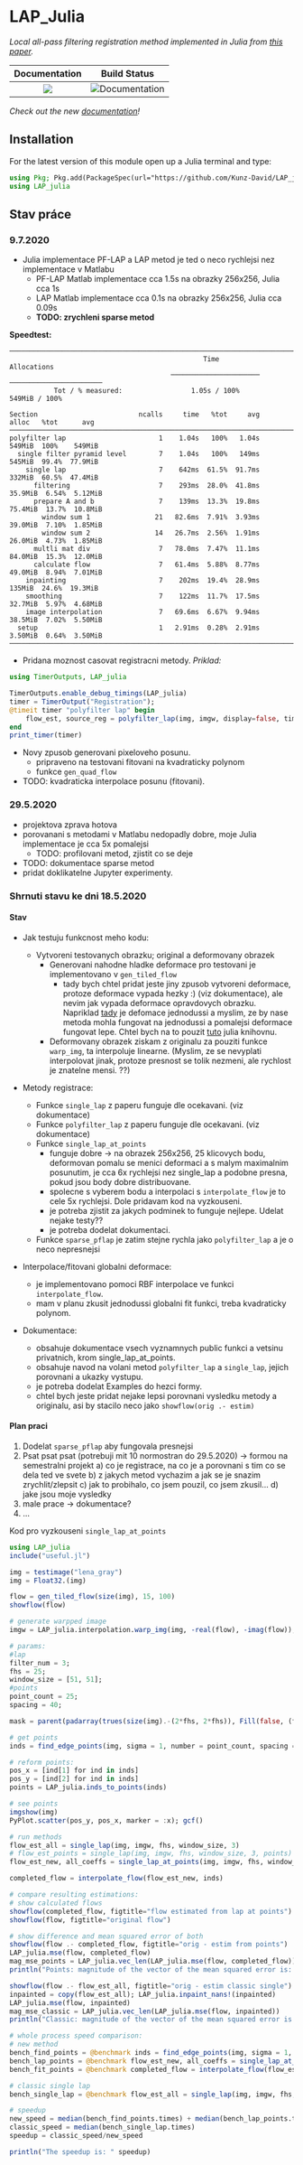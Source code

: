 [docs-dev-img]: https://img.shields.io/badge/docs-dev-blue.svg
[docs-dev-url]: https://kunz-david.github.io/LAP_Julia.jl/dev/
[documentation-build-img]: https://github.com/Kunz-David/LAP_Julia.jl/workflows/Documentation/badge.svg

# LAP_Julia

_Local all-pass filtering registration method implemented in Julia from [this paper](http://www.ee.cuhk.edu.hk/~tblu/monsite/pdfs/gilliam1701.pdf)._

| **Documentation**                                  | **Build Status**                                  |
|:--------------------------------------------------:|:-------------------------------------------------:|
| [![][docs-dev-img]][docs-dev-url]                  |  ![Documentation][documentation-build-img]        |


_Check out the new [documentation][docs-dev-url]!_



## Installation

For the latest version of this module open up a Julia terminal and type:
```Julia
using Pkg; Pkg.add(PackageSpec(url="https://github.com/Kunz-David/LAP_julia"))
using LAP_julia
```

## Stav práce

### 9.7.2020
- Julia implementace PF-LAP a LAP metod je ted o neco rychlejsi nez implementace v Matlabu
  - PF-LAP Matlab implementace cca 1.5s na obrazky 256x256, Julia cca 1s
  - LAP Matlab implementace cca 0.1s na obrazky 256x256, Julia cca 0.09s
  - __TODO: zrychleni sparse metod__

__Speedtest:__
```
────────────────────────────────────────────────────────────────────────────────────────
                                                Time                   Allocations      
                                        ──────────────────────   ───────────────────────
           Tot / % measured:                 1.05s / 100%             549MiB / 100%     

Section                         ncalls     time   %tot     avg     alloc   %tot      avg
────────────────────────────────────────────────────────────────────────────────────────
polyfilter lap                       1    1.04s   100%   1.04s    549MiB  100%    549MiB
  single filter pyramid level        7    1.04s   100%   149ms    545MiB  99.4%  77.9MiB
    single lap                       7    642ms  61.5%  91.7ms    332MiB  60.5%  47.4MiB
      filtering                      7    293ms  28.0%  41.8ms   35.9MiB  6.54%  5.12MiB
      prepare A and b                7    139ms  13.3%  19.8ms   75.4MiB  13.7%  10.8MiB
        window sum 1                21   82.6ms  7.91%  3.93ms   39.0MiB  7.10%  1.85MiB
        window sum 2                14   26.7ms  2.56%  1.91ms   26.0MiB  4.73%  1.85MiB
      multli mat div                 7   78.0ms  7.47%  11.1ms   84.0MiB  15.3%  12.0MiB
      calculate flow                 7   61.4ms  5.88%  8.77ms   49.0MiB  8.94%  7.01MiB
    inpainting                       7    202ms  19.4%  28.9ms    135MiB  24.6%  19.3MiB
    smoothing                        7    122ms  11.7%  17.5ms   32.7MiB  5.97%  4.68MiB
    image interpolation              7   69.6ms  6.67%  9.94ms   38.5MiB  7.02%  5.50MiB
  setup                              1   2.91ms  0.28%  2.91ms   3.50MiB  0.64%  3.50MiB
────────────────────────────────────────────────────────────────────────────────────────
```
- Pridana moznost casovat registracni metody.
_Priklad:_

```julia
using TimerOutputs, LAP_julia

TimerOutputs.enable_debug_timings(LAP_julia)
timer = TimerOutput("Registration");
@timeit timer "polyfilter lap" begin
    flow_est, source_reg = polyfilter_lap(img, imgw, display=false, timer=timer)
end
print_timer(timer)
```
- Novy zpusob generovani pixeloveho posunu.
  - pripraveno na testovani fitovani na kvadraticky polynom
  - funkce `gen_quad_flow`
- TODO: kvadraticka interpolace posunu (fitovani).


### 29.5.2020
- projektova zprava hotova
- porovanani s metodami v Matlabu nedopadly dobre, moje Julia implementace je cca 5x pomalejsi
  - TODO: profilovani metod, zjistit co se deje
- TODO: dokumentace sparse metod
- pridat doklikatelne Jupyter experimenty.


### Shrnuti stavu ke dni 18.5.2020

#### Stav
- Jak testuju funkcnost meho kodu:
  - Vytvoreni testovanych obrazku; original a deformovany obrazek
    - Generovani nahodne hladke deformace pro testovani je implementovano v `gen_tiled_flow`
      - tady bych chtel pridat jeste jiny zpusob vytvoreni deformace, protoze deformace vypada hezky :) (viz dokumentace), ale nevim jak vypada deformace opravdovych obrazku. Napriklad [tady](https://www.researchgate.net/publication/316876842_Iterative_fitting_after_elastic_registration_An_efficient_strategy_for_accurate_estimation_of_parametric_deformations) je defomace jednodussi a myslim, ze by nase metoda mohla fungovat na jednodussi a pomalejsi deformace fungovat lepe. Chtel bych na to pouzit [tuto](https://evizero.github.io/Augmentor.jl/) julia knihovnu.
    - Deformovany obrazek ziskam z originalu za pouziti funkce `warp_img`, ta interpoluje linearne. (Myslim, ze se nevyplati interpolovat jinak, protoze presnost se tolik nezmeni, ale rychlost je znatelne mensi. ??)

- Metody registrace:
  - Funkce `single_lap` z paperu funguje dle ocekavani. (viz dokumentace)
  - Funkce `polyfilter_lap` z paperu funguje dle ocekavani. (viz dokumentace)
  - Funkce `single_lap_at_points`
    - funguje dobre -> na obrazek 256x256, 25 klicovych bodu, deformovan pomalu se menici deformaci a s malym maximalnim posunutim,
    je cca 6x rychlejsi nez single_lap a podobne presna, pokud jsou body dobre distribuovane.
    - spolecne s vyberem bodu a interpolaci s `interpolate_flow` je to cele 5x rychlejsi. Dole pridavam kod na vyzkouseni.
    - je potreba zjistit za jakych podminek to funguje nejlepe. Udelat nejake testy??
    - je potreba dodelat dokumentaci.
  - Funkce `sparse_pflap` je zatim stejne rychla jako `polyfilter_lap` a je o neco nepresnejsi

- Interpolace/fitovani globalni deformace:
  - je implementovano pomoci RBF interpolace ve funkci `interpolate_flow`.
  - mam v planu zkusit jednodussi globalni fit funkci, treba kvadraticky polynom.

- Dokumentace:
  - obsahuje dokumentace vsech vyznamnych public funkci a vetsinu privatnich, krom single_lap_at_points.
  - obsahuje navod na volani metod `polyfilter_lap` a `single_lap`, jejich porovnani a ukazky vystupu.
  - je potreba dodelat Examples do hezci formy.
  - chtel bych jeste pridat nejake lepsi porovnani vysledku metody a originalu, asi by stacilo neco jako `showflow(orig .- estim)`

#### Plan praci
1) Dodelat `sparse_pflap` aby fungovala presnejsi
2) Psat psat psat (potrebuji mit 10 normostran do 29.5.2020) -> formou na semestralni projekt
  a) co je registrace, na co je a porovnani s tim co se dela ted ve svete
  b) z jakych metod vychazim a jak se je snazim zrychlit/zlepsit
  c) jak to probihalo, co jsem pouzil, co jsem zkusil...
  d) jake jsou moje vysledky
3) male prace -> dokumentace?
4) ...


Kod pro vyzkouseni `single_lap_at_points`
```julia
using LAP_julia
include("useful.jl")

img = testimage("lena_gray")
img = Float32.(img)

flow = gen_tiled_flow(size(img), 15, 100)
showflow(flow)

# generate warpped image
imgw = LAP_julia.interpolation.warp_img(img, -real(flow), -imag(flow));

# params:
#lap
filter_num = 3;
fhs = 25;
window_size = [51, 51];
#points
point_count = 25;
spacing = 40;

mask = parent(padarray(trues(size(img).-(2*fhs, 2*fhs)), Fill(false, (fhs, fhs), (fhs, fhs))))

# get points
inds = find_edge_points(img, sigma = 1, number = point_count, spacing = spacing, mask = mask);

# reform points:
pos_x = [ind[1] for ind in inds]
pos_y = [ind[2] for ind in inds]
points = LAP_julia.inds_to_points(inds)

# see points
imgshow(img)
PyPlot.scatter(pos_y, pos_x, marker = :x); gcf()

# run methods
flow_est_all = single_lap(img, imgw, fhs, window_size, 3)
# flow_est_points = single_lap(img, imgw, fhs, window_size, 3, points)
flow_est_new, all_coeffs = single_lap_at_points(img, imgw, fhs, window_size, 3, points)

completed_flow = interpolate_flow(flow_est_new, inds)

# compare resulting estimations:
# show calculated flows
showflow(completed_flow, figtitle="flow estimated from lap at points")
showflow(flow, figtitle="original flow")

# show difference and mean squared error of both
showflow(flow .- completed_flow, figtitle="orig - estim from points")
LAP_julia.mse(flow, completed_flow)
mag_mse_points = LAP_julia.vec_len(LAP_julia.mse(flow, completed_flow))
println("Points: magnitude of the vector of the mean squared error is: ", mag_mse_points)

showflow(flow .- flow_est_all, figtitle="orig - estim classic single")
inpainted = copy(flow_est_all); LAP_julia.inpaint_nans!(inpainted)
LAP_julia.mse(flow, inpainted)
mag_mse_classic = LAP_julia.vec_len(LAP_julia.mse(flow, inpainted))
println("Classic: magnitude of the vector of the mean squared error is: ", mag_mse_classic)

# whole process speed comparison:
# new method
bench_find_points = @benchmark inds = find_edge_points(img, sigma = 1, number = point_count, spacing = spacing, mask = mask)
bench_lap_points = @benchmark flow_est_new, all_coeffs = single_lap_at_points(img, imgw, fhs, window_size, 3, points)
bench_fit_points = @benchmark completed_flow = interpolate_flow(flow_est_new, inds)

# classic single lap
bench_single_lap = @benchmark flow_est_all = single_lap(img, imgw, fhs, window_size, 3)

# speedup
new_speed = median(bench_find_points.times) + median(bench_lap_points.times) + median(bench_fit_points.times)
classic_speed = median(bench_single_lap.times)
speedup = classic_speed/new_speed

println("The speedup is: " speedup)
```
